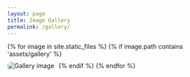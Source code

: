 ```yaml
---
layout: page
title: Image Gallery
permalink: /gallery/
---
```


<div class="gallery">
  {% for image in site.static_files %}
    {% if image.path contains 'assets/gallery' %}
      <img src="{{ image.path | relative_url }}" alt="Gallery image" />
    {% endif %}
  {% endfor %}
</div>

<style>
.gallery {
  display: flex;
  flex-wrap: wrap;
  gap: 10px;
}
.gallery img {
  width: auto;
  height: auto;
  border-radius: 8px;
}
</style>
